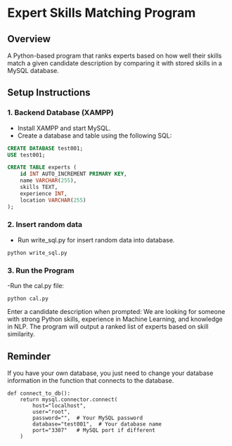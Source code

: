 # Expert Skills Matching Program

## Overview
A Python-based program that ranks experts based on how well their skills match a given candidate description by comparing it with stored skills in a MySQL database.

## Setup Instructions

### 1. Backend Database (XAMPP)

- Install XAMPP and start MySQL.
- Create a database and table using the following SQL:

```sql
CREATE DATABASE test001;
USE test001;

CREATE TABLE experts (
    id INT AUTO_INCREMENT PRIMARY KEY,
    name VARCHAR(255),
    skills TEXT,
    experience INT,
    location VARCHAR(255)
);
```

### 2. Insert random data
- Run write_sql.py for insert random data into database.
```
python write_sql.py
```
### 3. Run the Program
-Run the cal.py file:
```
python cal.py
```
Enter a candidate description when prompted: We are looking for someone with strong Python skills, experience in Machine Learning, and knowledge in NLP.
The program will output a ranked list of experts based on skill similarity.

## Reminder
If you have your own database, you just need to change your database information in the function that connects to the database.
```
def connect_to_db():
    return mysql.connector.connect(
        host="localhost",        
        user="root",    
        password="",  # Your MySQL password
        database="test001",  # Your database name
        port="3307"   # MySQL port if different
    )
```
